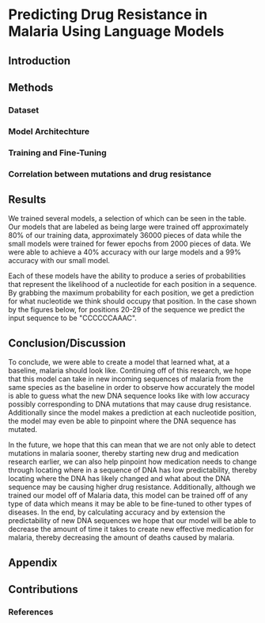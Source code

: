 # Predicting Drug Resistance in Malaria Using Language Models

## Introduction

## Methods

### Dataset

### Model Architechture

### Training and Fine-Tuning

### Correlation between mutations and drug resistance

## Results
We trained several models, a selection of which can be seen in the table. Our models that are labeled as being large were trained off approximately 80% of our training data, approximately 36000 pieces of data while the small models were trained for fewer epochs from 2000 pieces of data. We were able to achieve a 40% accuracy with our large models and a 99% accuracy with our small model.

Each of these models have the ability to produce a series of probabilities that represent the likelihood of a nucleotide for each position in a sequence. By grabbing the maximum probability for each position, we get a prediction for what nucleotide we think should occupy that position. In the case shown by the figures below, for positions 20-29 of the sequence we predict the input sequence to be \"CCCCCCAAAC\". 


## Conclusion/Discussion
To conclude, we were able to create a model that learned what, at a baseline, malaria should look like. Continuing off of this research, we hope that this model can take in new incoming sequences of malaria from the same species as the baseline in order to observe how accurately the model is able to guess what the new DNA sequence looks like with low accuracy possibly corresponding to DNA mutations that may cause drug resistance. Additionally since the model makes a prediction at each nucleotide position, the model may even be able to pinpoint where the DNA sequence has mutated.

In the future, we hope that this can mean that we are not only able to detect mutations in malaria sooner, thereby starting new drug and medication research earlier, we can also help pinpoint how medication needs to change through locating where in a sequence of DNA has low predictability, thereby locating where the DNA has likely changed and what about the DNA sequence may be causing higher drug resistance. Additionally, although we trained our model off of Malaria data, this model can be trained off of any type of data which means it may be able to be fine-tuned to other types of diseases. In the end, by calculating accuracy and by extension the predictability of new DNA sequences we hope that our model will be able to decrease the amount of time it takes to create new effective medication for malaria, thereby decreasing the amount of deaths caused by malaria.


## Appendix

## Contributions

### References